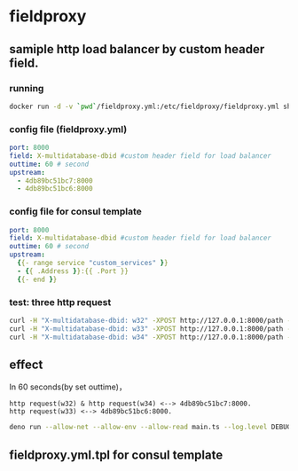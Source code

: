 # fieldproxy

## samiple http load balancer by custom header field.

### running

```sh
docker run -d -v `pwd`/fieldproxy.yml:/etc/fieldproxy/fieldproxy.yml shinhwagk/fieldproxy:latest --log.level=INFO --config.file=/etc/fieldproxy/fieldproxy.yml
```

### config file (fieldproxy.yml)

```yml
port: 8000
field: X-multidatabase-dbid #custom header field for load balancer
outtime: 60 # second
upstream:
  - 4db89bc51bc7:8000
  - 4db89bc51bc6:8000
```

### config file for consul template

```yml
port: 8000
field: X-multidatabase-dbid #custom header field for load balancer
outtime: 60 # second
upstream:
  {{- range service "custom_services" }}
  - {{ .Address }}:{{ .Port }}
  {{- end }}
```

### test: three http request

```sh
curl -H "X-multidatabase-dbid: w32" -XPOST http://127.0.0.1:8000/path -d 'body'
curl -H "X-multidatabase-dbid: w33" -XPOST http://127.0.0.1:8000/path -d 'body'
curl -H "X-multidatabase-dbid: w34" -XPOST http://127.0.0.1:8000/path -d 'body'
```

## effect

In 60 seconds(by set outtime)，

```
http request(w32) & http request(w34) <--> 4db89bc51bc7:8000.
http request(w33) <--> 4db89bc51bc6:8000.
```

```sh
deno run --allow-net --allow-env --allow-read main.ts --log.level DEBUG --config.file fieldproxy.yml
```

## fieldproxy.yml.tpl for consul template
